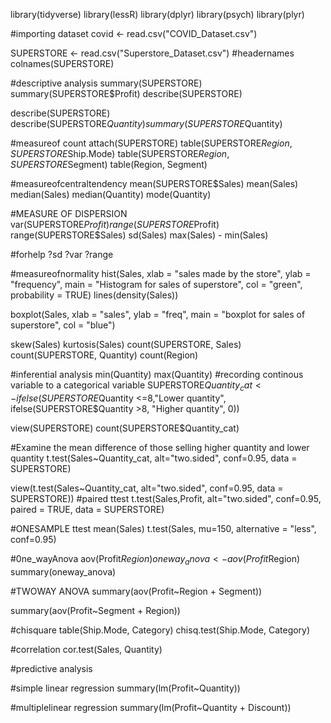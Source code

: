 library(tidyverse)
library(lessR)
library(dplyr)
library(psych)
library(plyr)



#importing dataset
covid <- read.csv("COVID_Dataset.csv")    


SUPERSTORE <- read.csv("Superstore_Dataset.csv")
#headernames
colnames(SUPERSTORE)


#descriptive analysis
summary(SUPERSTORE)
summary(SUPERSTORE$Profit)
describe(SUPERSTORE)

describe(SUPERSTORE)
describe(SUPERSTORE$Quantity)
summary(SUPERSTORE$Quantity)


#measureof count
attach(SUPERSTORE)
table(SUPERSTORE$Region, SUPERSTORE$Ship.Mode)
table(SUPERSTORE$Region, SUPERSTORE$Segment)
table(Region, Segment)

#measureofcentraltendency
mean(SUPERSTORE$Sales)
mean(Sales)
median(Sales)
median(Quantity)
mode(Quantity)


#MEASURE OF DISPERSION
var(SUPERSTORE$Profit)
range(SUPERSTORE$Profit)
range(SUPERSTORE$Sales)
sd(Sales)
max(Sales) - min(Sales)

#forhelp
?sd
?var
?range




#measureofnormality
hist(Sales, xlab = "sales made by the store",
     ylab = "frequency",
     main =  "Histogram for sales of superstore",
     col = "green",
     probability = TRUE)
lines(density(Sales))     

boxplot(Sales, 
        xlab = "sales",
        ylab = "freq",
        main = "boxplot for sales of superstore",
        col = "blue")

skew(Sales)
kurtosis(Sales)
count(SUPERSTORE, Sales)
count(SUPERSTORE, Quantity)
count(Region)



#inferential analysis
min(Quantity)
max(Quantity)
#recording continous variable to a categorical variable
SUPERSTORE$Quantity_cat <- ifelse(SUPERSTORE$Quantity <=8,"Lower quantity",
                                  ifelse(SUPERSTORE$Quantity >8, "Higher quantity", 0))

view(SUPERSTORE)
count(SUPERSTORE$Quantity_cat)


#Examine the mean difference of those selling  higher quantity and lower quantity
t.test(Sales~Quantity_cat, alt="two.sided", conf=0.95, data = SUPERSTORE)


view(t.test(Sales~Quantity_cat, alt="two.sided", conf=0.95, data = SUPERSTORE))
#paired ttest
t.test(Sales,Profit, alt="two.sided", conf=0.95, paired = TRUE, data = SUPERSTORE)


#ONESAMPLE ttest
mean(Sales)
t.test(Sales, mu=150, alternative = "less", conf=0.95)

#0ne_wayAnova 
aov(Profit$Region)
oneway_anova <- aov(Profit$Region)
summary(oneway_anova)

#TWOWAY ANOVA
summary(aov(Profit~Region + Segment))

summary(aov(Profit~Segment + Region))


#chisquare
table(Ship.Mode, Category)
chisq.test(Ship.Mode, Category)

#correlation
cor.test(Sales, Quantity)

#predictive analysis

#simple linear regression
summary(lm(Profit~Quantity))

#multiplelinear regression
summary(lm(Profit~Quantity + Discount))
